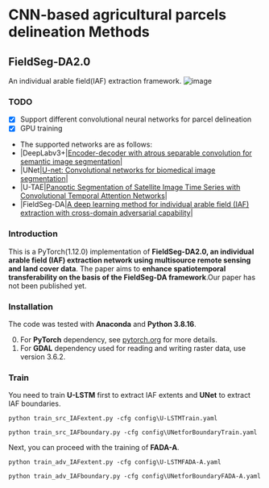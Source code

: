 # CNN-based agricultural parcels delineation Methods
## FieldSeg-DA2.0
An individual arable field(IAF) extraction framework.
![image](https://github.com/ChunTianBNU/FieldSeg-DA2.0/blob/master/imgs/FieldSeg-DA2.0.png)
### TODO
- [x] Support different convolutional neural networks for parcel delineation
- [x] GPU training
* The supported networks are as follows:
* |DeepLabv3+|[Encoder-decoder with atrous separable convolution for semantic image segmentation](https://arxiv.org/abs/1802.02611)|
* |UNet|[U-net: Convolutional networks for biomedical image segmentation](https://link.springer.com/chapter/10.1007/978-3-319-24574-4_28)|
* |U-TAE|[Panoptic Segmentation of Satellite Image Time Series with Convolutional Temporal Attention Networks](https://github.com/VSainteuf/utae-paps)|
* |FieldSeg-DA|[A deep learning method for individual arable field (IAF) extraction with cross-domain adversarial capability](https://www.sciencedirect.com/science/article/pii/S0168169922007815)|

### Introduction
This is a PyTorch(1.12.0) implementation of **FieldSeg-DA2.0, an individual arable field (IAF) extraction network using multisource remote sensing and land cover data**. The paper aims to **enhance spatiotemporal transferability on the basis of the FieldSeg-DA framework**.Our paper has not been published yet.

### Installation
The code was tested with **Anaconda** and **Python 3.8.16**.

0. For **PyTorch** dependency, see [pytorch.org](https://pytorch.org/) for more details.
1. For **GDAL** dependency used for reading and writing raster data, use version 3.6.2.

### Train
You need to train **U-LSTM** first to extract IAF extents and **UNet** to extract IAF boundaries.
```
python train_src_IAFextent.py -cfg config\U-LSTMTrain.yaml
```
```
python train_src_IAFboundary.py -cfg config\UNetforBoundaryTrain.yaml
```
Next, you can proceed with the training of **FADA-A**.

```
python train_adv_IAFextent.py -cfg config\U-LSTMFADA-A.yaml
```
```
python train_adv_IAFboundary.py -cfg config\UNetforBoundaryFADA-A.yaml
```

